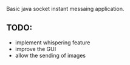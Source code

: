 Basic java socket instant messaing application.

TODO:
-
- implement whispering feature
- improve the GUI
- allow the sending of images
